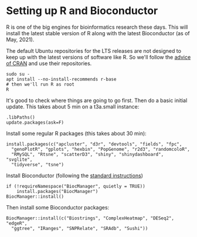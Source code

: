 # Setting up R and Bioconductor
R is one of the big engines for bioinformatics research these days. This will install the latest stable version of R along with the latest Bioconductor (as of May, 2021).

The default Ubuntu repositories for the LTS releases are not designed to keep up with the latest versions of software like R. So we'll follow the [advice of CRAN](https://cran.r-project.org/bin/linux/ubuntu/) and use their repositories.

```
sudo su -
apt install --no-install-recommends r-base
# then we'll run R as root
R
```

It's good to check where things are going to go first. Then do a basic initial update. This takes about 5 min on a t3a.small instance:
```
.libPaths()
update.packages(ask=F)
```

Install some regular R packages (this takes about 30 min):
```
install.packages(c("apcluster", "d3r", "devtools", "fields", "fpc",
  "genoPlotR", "gplots", "hexbin", "PopGenome", "r2d3", "randomcoloR",
  "RMySQL", "Rtsne", "scatterD3", "shiny", "shinydashboard", "svglite",
  "tidyverse", "tsne")
```

Install Bioconductor (following the [standard instructions](https://www.bioconductor.org/install/))
```
if (!requireNamespace("BiocManager", quietly = TRUE))
    install.packages("BiocManager")
BiocManager::install()
```

Then install some Bioconductor packages:
```
BiocManager::install(c("Biostrings", "ComplexHeatmap", "DESeq2", "edgeR",
  "ggtree", "IRanges", "SNPRelate", "SRAdb", "Sushi"))
```
